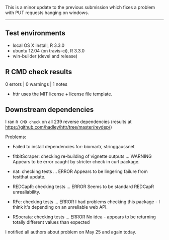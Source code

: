 This is a minor update to the previous submission which fixes a problem with PUT requests hanging on windows.

---

## Test environments
* local OS X install, R 3.3.0
* ubuntu 12.04 (on travis-ci), R 3.3.0
* win-builder (devel and release)

## R CMD check results
0 errors | 0 warnings | 1 notes

* httr uses the MIT license + license file template.

## Downstream dependencies

I ran `R CMD check` on all 239 reverse dependencies (results at https://github.com/hadley/httr/tree/master/revdep/)

Problems:

* Failed to install dependencies for: biomartr, stringgaussnet

* fitbitScraper: checking re-building of vignette outputs ... WARNING
  Appears to be error caught by stricter check in curl package.

* nat: checking tests ... ERROR
  Appears to be lingering failure from testthat update.

* REDCapR: checking tests ... ERROR
  Seems to be standard REDCapR unrealiability.

* RFc: checking tests ... ERROR
  I had problems checking this package - I think it's depending on an 
  unreliable web API.

* RSocrata: checking tests ... ERROR
  No idea - appears to be returning totally different values than 
  expected

I notified all authors about problem on May 25 and again today.
